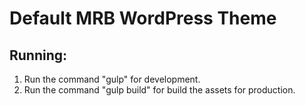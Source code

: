 #  Default MRB WordPress Theme

## Running:

1. Run the command "gulp" for development.
2. Run the command "gulp build" for build the assets for production.